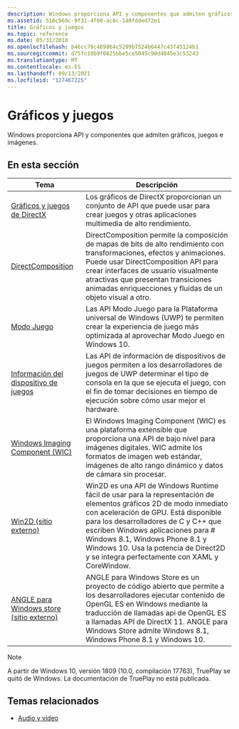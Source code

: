 ```yaml
---
description: Windows proporciona API y componentes que admiten gráficos, juegos e imágenes.
ms.assetid: 516c969c-9f31-4f00-ac8c-140fdded72e1
title: Gráficos y juegos
ms.topic: reference
ms.date: 05/31/2018
ms.openlocfilehash: b46cc79c489864c5299bf524b6447c43f45124b1
ms.sourcegitcommit: d75fc10b9f0825bbe5ce5045c90d4045e3c53243
ms.translationtype: MT
ms.contentlocale: es-ES
ms.lasthandoff: 09/13/2021
ms.locfileid: "127467225"
---
```

# <a name="graphics-and-gaming"></a>Gráficos y juegos

Windows proporciona API y componentes que admiten gráficos, juegos e imágenes.

## <a name="in-this-section"></a>En esta sección

| Tema | Descripción |
|-|-|
| [Gráficos y juegos de DirectX](./directx.md)<br/> | Los gráficos de DirectX proporcionan un conjunto de API que puede usar para crear juegos y otras aplicaciones multimedia de alto rendimiento. <br/> |
| [DirectComposition](./directcomp/directcomposition-portal.md)<br/> | DirectComposition permite la composición de mapas de bits de alto rendimiento con transformaciones, efectos y animaciones. Puede usar DirectComposition API para crear interfaces de usuario visualmente atractivas que presentan transiciones animadas enriquecciones y fluidas de un objeto visual a otro.<br/> |
| [Modo Juego](/previous-versions/windows/desktop/gamemode/game-mode-portal)<br/> | Las API Modo Juego para la Plataforma universal de Windows (UWP) te permiten crear la experiencia de juego más optimizada al aprovechar Modo Juego en Windows 10.<br/> |
| [Información del dispositivo de juegos](/previous-versions/windows/desktop/gamingdvcinfo/gaming-device-information-portal)<br/> | Las API de información de dispositivos de juegos permiten a los desarrolladores de juegos de UWP determinar el tipo de consola en la que se ejecuta el juego, con el fin de tomar decisiones en tiempo de ejecución sobre cómo usar mejor el hardware.<br/> |
| [Windows Imaging Component (WIC)](./wic/-wic-lh.md)<br/> | El Windows Imaging Component (WIC) es una plataforma extensible que proporciona una API de bajo nivel para imágenes digitales. WIC admite los formatos de imagen web estándar, imágenes de alto rango dinámico y datos de cámara sin procesar.<br/> |
| [Win2D (sitio externo)](https://github.com/Microsoft/Win2D)<br/> | Win2D es una API de Windows Runtime fácil de usar para la representación de elementos gráficos 2D de modo inmediato con aceleración de GPU. Está disponible para los desarrolladores de C y C++ que escriben Windows aplicaciones para \# Windows 8.1, Windows Phone 8.1 y Windows 10. Usa la potencia de Direct2D y se integra perfectamente con XAML y CoreWindow.<br/> |
| [ANGLE para Windows store (sitio externo)](https://github.com/microsoft/angle/wiki)<br/> | ANGLE para Windows Store es un proyecto de código abierto que permite a los desarrolladores ejecutar contenido de OpenGL ES en Windows mediante la traducción de llamadas api de OpenGL ES a llamadas API de DirectX 11. ANGLE para Windows Store admite Windows 8.1, Windows Phone 8.1 y Windows 10.<br/> |

> [!NOTE]
> A partir de Windows 10, versión 1809 (10.0, compilación 17763), TruePlay se quitó de Windows. La documentación de TruePlay no está publicada.

## <a name="related-topics"></a>Temas relacionados

* [Audio y vídeo](./audio-and-video.md)
